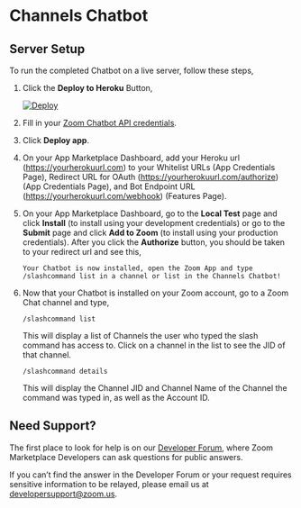 # Channels Chatbot

## Server Setup

To run the completed Chatbot on a live server, follow these steps,

1. Click the **Deploy to Heroku** Button,

   [![Deploy](https://www.herokucdn.com/deploy/button.svg)](https://heroku.com/deploy)

2. Fill in your [Zoom Chatbot API credentials](https://marketplace.zoom.us/docs/guides/getting-started/app-types/create-chatbot-app#register).

3. Click **Deploy app**.

4. On your App Marketplace Dashboard, add your Heroku url (https://yourherokuurl.com) to your Whitelist URLs (App Credentials Page), Redirect URL for OAuth (https://yourherokuurl.com/authorize) (App Credentials Page), and Bot Endpoint URL (https://yourherokuurl.com/webhook) (Features Page).

5. On your App Marketplace Dashboard, go to the **Local Test** page and click **Install** (to install using your development credentials) or go to the **Submit** page and click **Add to Zoom** (to install using your production credentials). After you click the **Authorize** button, you should be taken to your redirect url and see this,

   `Your Chatbot is now installed, open the Zoom App and type /slashcommand list in a channel or list in the Channels Chatbot!`

6. Now that your Chatbot is installed on your Zoom account, go to a Zoom Chat channel and type,

   `/slashcommand list`

   This will display a list of Channels the user who typed the slash command has access to. Click on a channel in the list to see the JID of that channel.

   `/slashcommand details`

   This will display the Channel JID and Channel Name of the Channel the command was typed in, as well as the Account ID.

## Need Support?
The first place to look for help is on our [Developer Forum](https://devforum.zoom.us/), where Zoom Marketplace Developers can ask questions for public answers.

If you can’t find the answer in the Developer Forum or your request requires sensitive information to be relayed, please email us at developersupport@zoom.us.
